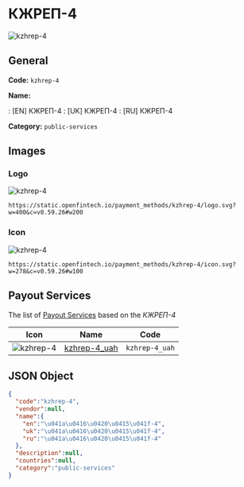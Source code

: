 
# КЖРЕП-4 
![kzhrep-4](https://static.openfintech.io/payment_methods/kzhrep-4/logo.svg?w=400&c=v0.59.26#w200)  

## General 
**Code:** `kzhrep-4` 
 
**Name:** 
 
:	[EN] КЖРЕП-4 
:	[UK] КЖРЕП-4 
:	[RU] КЖРЕП-4 
 
**Category:** `public-services` 
 

## Images 

### Logo 
![kzhrep-4](https://static.openfintech.io/payment_methods/kzhrep-4/logo.svg?w=400&c=v0.59.26#w200)  

```
https://static.openfintech.io/payment_methods/kzhrep-4/logo.svg?w=400&c=v0.59.26#w200
```  

### Icon 
![kzhrep-4](https://static.openfintech.io/payment_methods/kzhrep-4/icon.svg?w=278&c=v0.59.26#w100)  

```
https://static.openfintech.io/payment_methods/kzhrep-4/icon.svg?w=278&c=v0.59.26#w100
```  

## Payout Services 
 
The list of [Payout Services](/payout-services/) based on the _КЖРЕП-4_ 

|Icon|Name|Code| 
|:---:|:---:|:---:| 
|![kzhrep-4](https://static.openfintech.io/payout_methods/kzhrep-4/icon.png?w=278&c=v0.59.26#w40) |[kzhrep-4_uah](/payout-services/kzhrep-4_uah/)|`kzhrep-4_uah`| 
 

## JSON Object 

```json
{
  "code":"kzhrep-4",
  "vendor":null,
  "name":{
    "en":"\u041a\u0416\u0420\u0415\u041f-4",
    "uk":"\u041a\u0416\u0420\u0415\u041f-4",
    "ru":"\u041a\u0416\u0420\u0415\u041f-4"
  },
  "description":null,
  "countries":null,
  "category":"public-services"
}
```  
